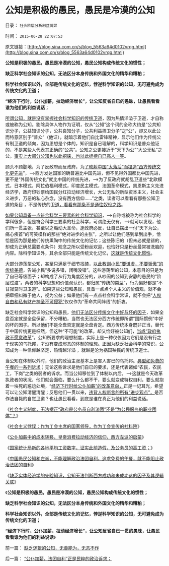 # 公知是积极的愚民，愚民是冷漠的公知

目录： `社会阶层分析利益博羿` 

时间： `2015-06-28 22:07:53` 

原文链接：[http://blog.sina.com.cn/s/blog_5563a64d0102vrqg.html](http://blog.sina.com.cn/s/blog_5563a64d0102vrqg.html)

**公知是积极的愚民，愚民是冷漠的公知，愚民公知构成传统文化的惯性；**

**缺乏科学社会知识的公知，无法区分本身传统和外国文化的精华和糟粕；**

**科学社会知识以外，全部是传统文化的记忆，悖逆科学知识的公知，无可避免成为传统文化的卫道；**

**“经济下行时，公仆加薪，拉动经济增长”，让公知反省自已的愚昧，让愚民看看谁为他们的利益说话**；

[所谓公知，就是没有掌握社会科学知识的传统卫道](../../../2012/6/9/“公共知识分子”疑似最常见的愚昧.md)，因为热情洋溢于卫道，才自称或被称为公知。剔除具体人物作为证明，仅从“公知”这个词的全称大约是“公共知识分子，公益知识分子，公共良知分子，公共利益捍卫分子”之“公”，却又以此公而特意区别于“普众”（他证），就暗示着他们自比雷锋精神，显示他们作为传统公有制卫道的倾向，因为思想是个体的，知识是自已理解的，科学知识是普众他证的，不是某些人代表其正确的“公共”。公知之公更接近于“天下为公”“大公无私”之公。[事实上大部分公知也以此招徕，也以此标榜自已高人一等](../../../2010/7/21/不要搞道德“治法”.md)。

顾头不顾腚地，为了反政府而反政府，为[了映射中国“太落后”而捏造“西方传统文化更先进](../../../2012/3/26/东方民众缺乏对西方社会的了解.md)”，——>西方发达国家的确普遍比中国先进，但不见得外国都比中国先进，更不是“外国传统文化”就比中国的传统先进，——>为了反政府就胡乱卫道些“北欧模式，日本模式，阿拉伯福利模式，印度民主模式，法国革命模式，凯恩斯主义先进经济学，政府印钞票给国民分红拉动经济增长，大公无私的新型资本主义，社会主义进步，万恶的私心杂念，没有西方信仰……”之类，读者可以看看有那些公知卫道的条目
，不是传统的卫[道，看看有那条不是通往奴役之路](../../../2012/2/15/万恶之源皆为善；侵犯人权的人道主义.md)。

[如果公知具备一点符合科学三要素的社会科学知识](../../../2009/6/5/构成科学完备性的基础断言就是三要素.md)，——>自称或被称为社会科学的学科很多，但是符合科学三要素的社会科学，可谓绝无仅有，——>就可以发现，他们所一贯主张，甚至以之煽动大革命，逢政府必反，让自已摆出一付“天下为公，痛心疾首”的可笑模样的那些“绝对进步的主张”，之所以让他们感到拿到出手，恰恰是因为那是他们传统熏陶中的传统文化的记忆；这些陈旧的（但未必就是错的，却成为正确总需要点条件）观念之所以受粉丝欢迎，也恰好只是粉丝最常被洗脑的内容。除科学知识外，其余全部只能是传统文化记忆，[这就是传统文化惯性](../../../2015/5/31/传统合法性的下降，是现代社会必然的历史进程；.md)。

大部分游荡型公知，甚至只满足于细节找碴，[以此教训小民“要谦虚，不要骄傲”的传统美德](../../../2014/4/20/外国文化的眼中，中国文化断言棒喝和谦虚的虚伪.md)，告诫小民“多说多错，闭嘴没错”。这些游荡型的公知，本意目的只是为了自已等级面子；却构成了从行为角度区分的，从吵闹的公知到安静的愚民的“阶层过渡”。两者的科学思想和价值观认识，都归属“传统的类型”，行为偏好都是“不甘寂莫时卫卫道”。如果这些公知和愚民，具备一点点个人主义的价值观，就不会把牵细纠微于他人，视为公益；如果他们有一点点社会科学常识，就不会把“[人权自由和私有财产神圣不可侵犯”](../../../2010/5/17/人权是识别极左伪装的金标准.md)仅仅作为“革命共同阵线”的折衷。

缺乏社会科学常识的公知和愚民，[他们无法区分传统文化中好与坏的因子](../../../2015/6/13/传统文化缺乏科学的技术手段，不能识别好与坏的因子.md)，如果全盘否定就是全盘保留，不分糟粕，当然也无法区分西方传统即所谓“国际惯例”中好的坏的因子。所以他们不是全盘否定就是全盘肯定。西方传统本身既非正当，替代于中国传统更是枉然，但这种“不可能”的改革，却又恰好被公知们，[当成“政府执政不愿意改革](../../../2012/6/9/公知对愤青的欣赏，对革命的追求，和民族主义.md)”。公知所要求的理想制度，实际上是一种仅仅因为它们是没有行之于现实的乌托邦，才没有变成邪恶的体制的理想。正因为缺乏社会科学的常识，公知成为一种信仰越坚定，热情越洋溢
，就越是沦为祸国殃民的传统卫道士。

当公知在体制以外时，他们的政治主张基本上是害人害已的乌托邦。[典型如免费的午餐的一系列诉求](../../../2015/1/16/人类社会的失败机制,进步分子的最根本误区.md)；无论这些诉求是他们自已的要求，还是代表诸如“农民，农民工，下岗”之类的弱者的诉求。而当公知移位到了体制以内后，——>这就是今天改革执政者的状况，他们就会面临，要么什么都不干，要么就变成特权自利，要么就抱着一块死的尴尬处境，“[经济下行时给公仆加薪”的改革意向，](../../../2015/6/17/经济下行时公仆加薪，恐怕只是滥用公权的自利.md)正是一记耳光，希望可以让公知清醒清醒；反思他们一贯以来，[违背人权断言的所有“进步观点”，](../../../2009/9/24/为什么说民粹就是极左.md)是否作法自毙的自觉卫道？也让愚民看看，到底是谁在真正为他们的利益说话。

《[社会主义制度，无法摆正“政府是公务员自利法团”还是“为公民服务的职业团体”？](../../../2015/6/22/东西方文明的差别，如何面对凯恩斯主义的荒谬；.md)》

《[社会主义悖误：作为工会主席的国家领导，作为工会宣传的社科院](../../../2015/6/23/作为工会主席的国家领导，作为工会宣传的社科院.md)》

《[公仆加薪中的成本转移，皇帝消费拉动经济的信仰，西方左派的启蒙](../../../2015/6/24/公仆加薪中的成本转移，政治赌博的高杠杆；.md)》

《[国家统计局新的各地平均工资数字，证实此前造假，及公务员的高工资；](../../../2015/6/25/统计局新公布的数字，证实此前造假，及公务员的高工资；.md)》

《[中国愚民公知和左派，不能理解政治法团自利，追求免费的午餐，就不能阻止政治法团的自利](../../../2015/6/26/“公仆加薪，拉动经济”改革论，提醒公众“政府法团的自利特权”.md)》

《[缺乏实体经济学的先验知识，公知无法判断西方成功和未成功这的因子及其逻辑关联](../../../2015/6/27/“公仆加薪，法团自利”正是民粹的政治诉求；.md)》

《**公知是积极的愚民，愚民是冷漠的公知，愚民公知构成传统文化的惯性；**

**缺乏科学社会知识的公知，无法区分本身传统和外国文化的精华和糟粕；**

**科学社会知识以外，全部是传统文化的记忆，悖逆科学知识的公知，无可避免成为传统文化的卫道；**

**“经济下行时，公仆加薪，拉动经济增长”，让公知反省自已一贯的愚昧，让愚民看看谁为他们的利益说话**》

前一篇： [缺乏逻辑的公知，无善能为，无恶不作](../../../2015/6/30/缺乏逻辑的公知，无善能为，无恶不作.md)

后一篇： [“公仆加薪，法团自利”正是民粹的政治诉求；](../../../2015/6/27/“公仆加薪，法团自利”正是民粹的政治诉求；.md)

